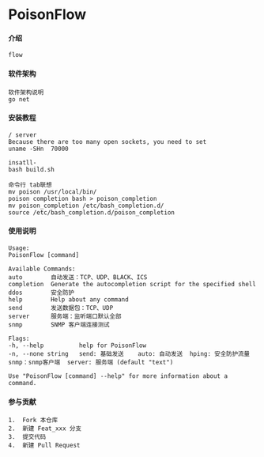 # PoisonFlow

#### 介绍
    flow


#### 软件架构
    软件架构说明
    go net
#### 安装教程

    / server
    Because there are too many open sockets, you need to set
    uname -SHn  70000
    
    insatll-
    bash build.sh
    
    命令行 tab联想
    mv poison /usr/local/bin/
    poison completion bash > poison_completion
    mv poison_completion /etc/bash_completion.d/
    source /etc/bash_completion.d/poison_completion

    

#### 使用说明

    Usage:
    PoisonFlow [command]
    
    Available Commands:
    auto        自动发送：TCP、UDP、BLACK、ICS
    completion  Generate the autocompletion script for the specified shell
    ddos        安全防护
    help        Help about any command
    send        发送数据包：TCP、UDP
    server      服务端：监听端口默认全部
    snmp        SNMP 客户端连接测试
    
    Flags:
    -h, --help          help for PoisonFlow
    -n, --none string   send: 基础发送    auto: 自动发送  hping: 安全防护流量
    snmp：snmp客户端  server: 服务端 (default "text")
    
    Use "PoisonFlow [command] --help" for more information about a command.



#### 参与贡献
    1.  Fork 本仓库
    2.  新建 Feat_xxx 分支
    3.  提交代码
    4.  新建 Pull Request


